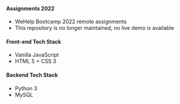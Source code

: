 #### Assignments 2022
- WeHelp Bootcamp 2022 remote assignments
- This repository is no longer maintained, no live demo is available

#### Front-end Tech Stack
- Vanilla JavaScript
- HTML 5 + CSS 3

#### Backend Tech Stack
- Python 3
- MySQL
